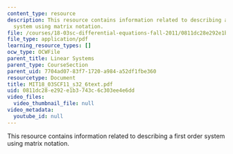 ```yaml
---
content_type: resource
description: This resource contains information related to describing a first order
  system using matrix notation.
file: /courses/18-03sc-differential-equations-fall-2011/0811dc28e292e1b3743c6c303ee4e6dd_MIT18_03SCF11_s32_6text.pdf
file_type: application/pdf
learning_resource_types: []
ocw_type: OCWFile
parent_title: Linear Systems
parent_type: CourseSection
parent_uid: 7704ad07-83f7-1720-a984-a52df1fbe360
resourcetype: Document
title: MIT18_03SCF11_s32_6text.pdf
uid: 0811dc28-e292-e1b3-743c-6c303ee4e6dd
video_files:
  video_thumbnail_file: null
video_metadata:
  youtube_id: null
---
```

This resource contains information related to describing a first order system using matrix notation.

